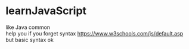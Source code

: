 # learnJavaScript
like Java common <br>
help you if you forget syntax https://www.w3schools.com/js/default.asp <br>
but basic syntax ok
